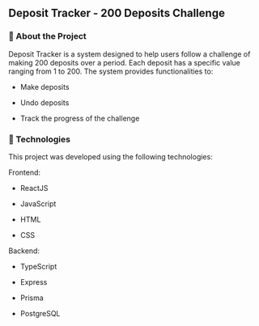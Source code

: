 ## Deposit Tracker - 200 Deposits Challenge

### 📌 About the Project

Deposit Tracker is a system designed to help users follow a challenge of making 200 deposits over a period. Each deposit has a specific value ranging from 1 to 200. The system provides functionalities to:

- Make deposits
  
- Undo deposits
  
- Track the progress of the challenge

### 🚀 Technologies 

This project was developed using the following technologies:

Frontend:

- ReactJS
  
- JavaScript
  
- HTML
  
- CSS

Backend:

- TypeScript
  
- Express
  
- Prisma
  
- PostgreSQL
